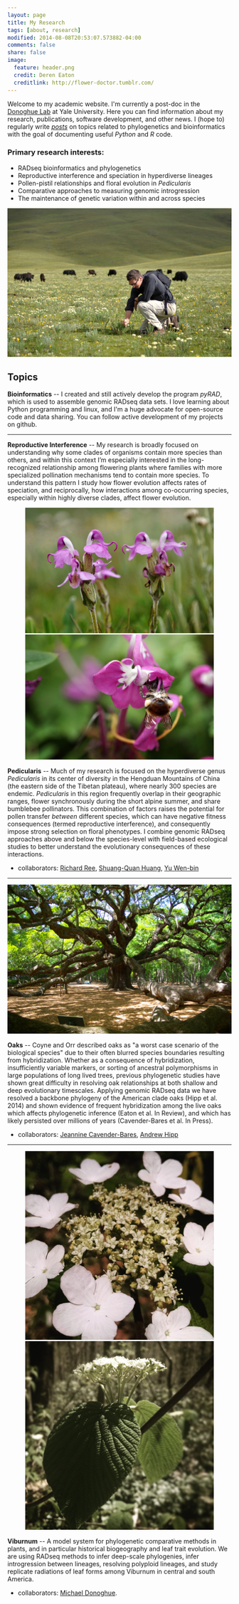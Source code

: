 ```yaml
---
layout: page
title: My Research
tags: [about, research]
modified: 2014-08-08T20:53:07.573882-04:00
comments: false
share: false
image:
  feature: header.png
  credit: Deren Eaton
  creditlink: http://flower-doctor.tumblr.com/
---
```


Welcome to my academic website. I'm currently a post-doc in the [Donoghue Lab](http://donoghuelab.yale.edu/) at Yale University. Here you can find information about my research, publications, software development, and other news. I (hope to) regularly write [_posts_](/posts/) on topics related to phylogenetics and bioinformatics with the goal of documenting useful _Python_ and _R_ code. 

### Primary research interests:  

* RADseq bioinformatics and phylogenetics  
* Reproductive interference and speciation in hyperdiverse lineages  
* Pollen-pistil relationships and floral evolution in _Pedicularis_  
* Comparative approaches to measuring genomic introgression 
* The maintenance of genetic variation within and across species

<a href="/images/deren_fieldwork.jpg"><img src="/images/deren_fieldwork.jpg"></a>

## Topics  

__Bioinformatics__ -- I created and still actively develop the program _pyRAD_, which is used to assemble genomic RADseq data sets. I love learning about Python programming and linux, and I'm a huge advocate for open-source code and data sharing. You can follow active development of my projects on github.  

----------   


__Reproductive Interference__ -- My research is broadly focused on understanding why some clades of organisms contain more species than others, and within this context I’m especially interested in the long-recognized relationship among flowering plants where families with more specialized pollination mechanisms tend to contain more species. To understand this pattern I study how flower evolution affects rates of speciation, and reciprocally, how interactions among co-occurring species, especially within highly diverse clades, affect flower evolution.


<figure class="half">
	<a href="/images/integ-1024x680.jpg"><img src="/images/integ-1024x680.jpg"></a>
        <a href="/images/siphonantha_bee.jpg"><img src="/images/siphonantha_bee.jpg"></a>	
</figure>    


__Pedicularis__ -- Much of my research is focused on the hyperdiverse genus _Pedicularis_ in its center of diversity in the Hengduan Mountains of China (the eastern side of the Tibetan plateau), where nearly 300 species are endemic. _Pedicularis_ in this region frequently overlap in their geographic ranges, flower synchronously during the short alpine summer, and share bumblebee pollinators. This combination of factors raises the potential for pollen transfer _between_ different species, which can have negative fitness consequences (termed reproductive interference), and consequently impose strong selection on floral phenotypes. I combine genomic RADseq approaches above and below the species-level with field-based ecological studies to better understand the evolutionary consequences of these interactions.  

+ collaborators: [Richard Ree](http://www.reelab.net), 
  		 	   [Shuang-Quan Huang](http://www.researchgate.net/profile/Shuang-Quan_Huang/),
			   		 [Yu Wen-bin](http://wbyu.wikispaces.com/home)   


--------------   


<a href="/images/angel_oak.jpg"><img src="/images/angel_oak.jpg"></a>  

__Oaks__ -- Coyne and Orr described oaks as "a worst case scenario of the biological species" due to their often blurred species boundaries resulting from hybridization. Whether as a consequence of hybridization, insufficiently variable markers, or sorting of ancestral polymorphisms in large populations of long lived trees, previous phylogenetic studies have shown great difficulty in resolving oak relationships at both shallow and deep evolutionary timescales. Applying genomic RADseq data we have resolved a backbone phylogeny of the American clade oaks (Hipp et al. 2014) and shown evidence of frequent hybridization among the live oaks which affects phylogenetic inference (Eaton et al. In Review), and which has likely persisted over millions of years (Cavender-Bares et al. In Press).  

+ collaborators: [Jeannine Cavender-Bares](http://www.cbs.umn.edu/research/research-cbs/faculty-labs/cavender),
  		 	    [Andrew Hipp](http://systematics.mortonarb.org/lab/)  


----------------    



<figure class="half">
        <a href="/images/Viburnum_lantanoides.jpg"><img src="/images/Viburnum_lantanoides.jpg"></a>
        <a href="/images/Viburnum_lantanoides2.jpg"><img src="/images/Viburnum_lantanoides2.jpg"></a>
</figure>  

__Viburnum__ -- A model system for phylogenetic comparative methods in plants, and in particular historical biogeography and leaf trait evolution. We are using RADseq methods to infer deep-scale phylogenies, infer introgression between lineages, resolving polyploid lineages, and study replicate radiations of leaf forms among Viburnum in central and south America. 

+ collaborators: [Michael Donoghue](http://www.donoghuelab.yale.edu). 





